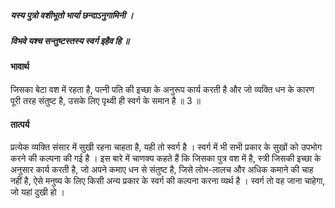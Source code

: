 ##### यस्य पुत्रो वशीभूतो भार्या छन्दाऽनुगामिनी ।
##### विभवे यश्च सन्तुष्टस्तस्य स्वर्ग इहैव हि ॥

#### भावार्थ

जिसका बेटा वश में रहता है, पत्नी पति की इच्छा के अनुरूप कार्य करती है और जो व्यक्ति धन के कारण पूरी तरह संतुष्ट है, उसके लिए पृथ्वी ही स्वर्ग के समान है ॥ 3 ॥

#### तात्पर्य

प्रत्येक व्यक्ति संसार में सुखी रहना चाहता है, यही तो स्वर्ग है । स्वर्ग में भी सभी प्रकार के सुखों को उपभोग करने की कल्पना की गई है । इस बारे में चाणक्य कहते हैं कि जिसका पुत्र वश में है, स्त्री जिसकी इच्छा के अनुसार कार्य करती है, जो अपने कमाए धन से संतुष्ट है, जिसे लोभ-लालच और अधिक कमाने की चाह नहीं है, ऐसे मनुष्य के लिए किसी अन्य प्रकार के स्वर्ग की कल्पना करना व्यर्थ है । स्वर्ग तो वह जाना चाहेगा, जो यहां दुखी हो ।